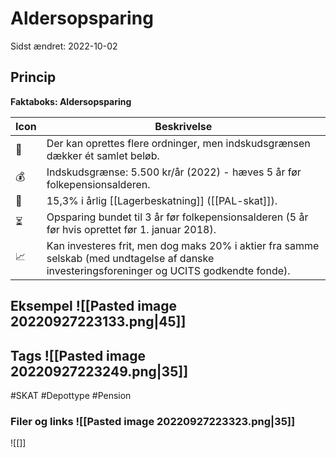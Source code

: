# Aldersopsparing
Sidst ændret: 2022-10-02

## Princip
**Faktaboks: Aldersopsparing**

Icon | Beskrivelse
------------ | ------------
**👶** | Der kan oprettes flere ordninger, men indskudsgrænsen dækker ét samlet beløb.
💰 | Indskudsgrænse: 5.500 kr/år (2022) - hæves 5 år før folkepensionsalderen.
💸 | 15,3% i årlig [[Lagerbeskatning]] ([[PAL-skat]]).
⏳ | Opsparing bundet til 3 år før folkepensionsalderen (5 år før hvis oprettet før 1. januar 2018).
📈 | Kan investeres frit, men dog maks 20% i aktier fra samme selskab (med undtagelse af danske investeringsforeninger og UCITS godkendte fonde).

## Eksempel ![[Pasted image 20220927223133.png|45]]

## Tags ![[Pasted image 20220927223249.png|35]]
#SKAT #Depottype #Pension
### Filer og links ![[Pasted image 20220927223323.png|35]]
![[]]